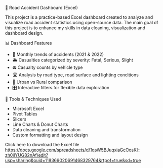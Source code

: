  🚗 Road Accident Dashboard (Excel)

This project is a practice-based Excel dashboard created to analyze and visualize road accident statistics using open-source data. The main goal of this project is to enhance my skills in data cleaning, visualization and dashboard design.

  📊 Dashboard Features

- 📅 Monthly trends of accidents (2021 & 2022)
- 🚑 Casualties categorized by severity: Fatal, Serious, Slight
- 🚘 Casualty counts by vehicle type
- 🛣️ Analysis by road type, road surface and lighting conditions
- 🌆 Urban vs Rural comparison
- 🎛️ Interactive filters for flexible data exploration

🧰 Tools & Techniques Used
  - Microsoft Excel
  - Pivot Tables
  - Slicers
  - Line Charts & Donut Charts
  - Data cleaning and transformation
  - Custom formatting and layout design

Click here to download the Excel file https://docs.google.com/spreadsheets/d/1qsW5BJuqxiaGcOosKI-zh0ilYUG82nAf/edit?usp=sharing&ouid=118369020691468329764&rtpof=true&sd=true
